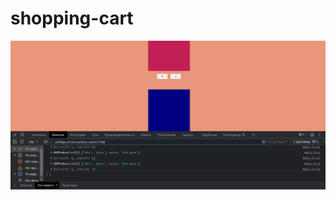 # shopping-cart

![shopping-cart](https://github.com/fullnamemillie/shopping-cart/blob/main/shopping-cart.jpg)
